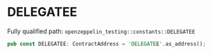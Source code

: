 # DELEGATEE

Fully qualified path: `openzeppelin_testing::constants::DELEGATEE`

```rust
pub const DELEGATEE: ContractAddress = 'DELEGATEE'.as_address();
```

